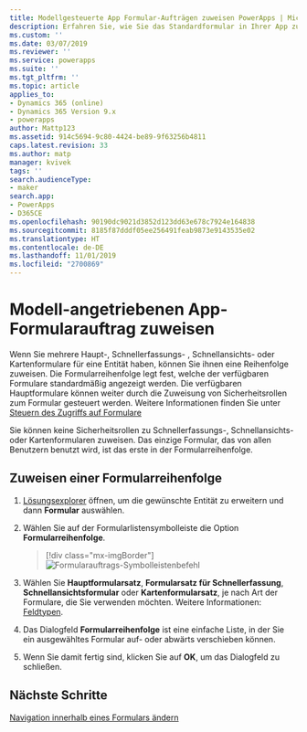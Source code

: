 ```yaml
---
title: Modellgesteuerte App Formular-Aufträgen zuweisen PowerApps | Microsoft-Dokumentation
description: Erfahren Sie, wie Sie das Standardformular in Ihrer App zuweisen
ms.custom: ''
ms.date: 03/07/2019
ms.reviewer: ''
ms.service: powerapps
ms.suite: ''
ms.tgt_pltfrm: ''
ms.topic: article
applies_to:
- Dynamics 365 (online)
- Dynamics 365 Version 9.x
- powerapps
author: Mattp123
ms.assetid: 914c5694-9c80-4424-be89-9f63256b4811
caps.latest.revision: 33
ms.author: matp
manager: kvivek
tags: ''
search.audienceType:
- maker
search.app:
- PowerApps
- D365CE
ms.openlocfilehash: 90190dc9021d3852d123dd63e678c7924e164838
ms.sourcegitcommit: 8185f87dddf05ee256491feab9873e9143535e02
ms.translationtype: HT
ms.contentlocale: de-DE
ms.lasthandoff: 11/01/2019
ms.locfileid: "2700869"
---
```

# <a name="assign-model-driven-app-form-order"></a>Modell-angetriebenen App-Formularauftrag zuweisen

 Wenn Sie mehrere Haupt-, Schnellerfassungs- , Schnellansichts- oder Kartenformulare für eine Entität haben, können Sie ihnen eine Reihenfolge zuweisen. Die Formularreihenfolge legt fest, welche der verfügbaren Formulare standardmäßig angezeigt werden. Die verfügbaren Hauptformulare können weiter durch die Zuweisung von Sicherheitsrollen zum Formular gesteuert werden. Weitere Informationen finden Sie unter [Steuern des Zugriffs auf Formulare](control-access-forms.md)  
  
 Sie können keine Sicherheitsrollen zu Schnellerfassungs-, Schnellansichts- oder Kartenformularen zuweisen. Das einzige Formular, das von allen Benutzern benutzt wird, ist das erste in der Formularreihenfolge.  
  
## <a name="to-assign-a-form-order"></a>Zuweisen einer Formularreihenfolge  
  
1.  [Lösungsexplorer](advanced-navigation.md#solution-explorer) öffnen, um die gewünschte Entität zu erweitern und dann **Formular** auswählen.  
  
2.  Wählen Sie auf der Formularlistensymbolleiste die Option **Formularreihenfolge**.  

     > [!div class="mx-imgBorder"] 
     > ![Formularauftrags-Symbolleistenbefehl](media/form-order.png)
  
3.  Wählen Sie **Hauptformularsatz**, **Formularsatz für Schnellerfassung**, **Schnellansichtsformular** oder **Kartenformularsatz**, je nach Art der Formulare, die Sie verwenden möchten. Weitere Informationen: [Feldtypen](types-forms.md). 
  
4.  Das Dialogfeld **Formularreihenfolge** ist eine einfache Liste, in der Sie ein ausgewähltes Formular auf- oder abwärts verschieben können.  
  
5.  Wenn Sie damit fertig sind, klicken Sie auf **OK**, um das Dialogfeld zu schließen.  

## <a name="next-steps"></a>Nächste Schritte

[Navigation innerhalb eines Formulars ändern](use-the-form-editor-legacy.md)
